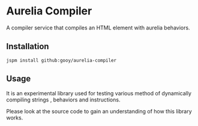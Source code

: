 # Aurelia Compiler

A compiler service that compiles an HTML element with aurelia behaviors.

## Installation

    jspm install github:gooy/aurelia-compiler

## Usage

It is an experimental library used for testing various method of dynamically compiling strings , behaviors and instructions.

Please look at the source code to gain an understanding of how this library works.
